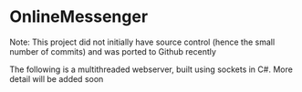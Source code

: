 # OnlineMessenger
Note: This project did not initially have source control (hence the small number of commits) and was ported to Github recently

The following is a multithreaded webserver, built using sockets in C#. More detail will be added soon
